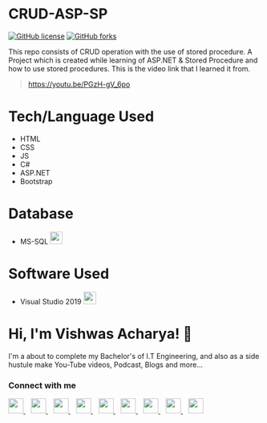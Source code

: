 # CRUD-ASP-SP
<a href="https://github.com/vishwasracharya/E-Library/blob/main/LICENSE"><img alt="GitHub license" src="https://img.shields.io/github/license/vishwasracharya/E-Library?color=blue"></a>
<a href="https://github.com/vishwasracharya/E-Library/network"><img alt="GitHub forks" src="https://img.shields.io/github/forks/vishwasracharya/E-Library?color=orange"></a>

This repo consists of CRUD operation with the use of stored procedure.
A Project which is created while learning of ASP.NET & Stored Procedure and how to use stored procedures. This is the video link that I learned it from.
> https://youtu.be/PGzH-gV_6po

# Tech/Language Used
- HTML
- CSS
- JS
- C#
- ASP.NET
- Bootstrap

# Database
- MS-SQL <img width="25px" src="https://img.icons8.com/color/48/000000/microsoft-sql-server.png"/>

# Software Used
- Visual Studio 2019  <img width="25px" src="https://img.icons8.com/color/50/000000/visual-studio-2019.png" />

# Hi, I'm Vishwas Acharya! 👋

I'm a about to complete my Bachelor's of I.T Engineering, and also as a side hustule make You-Tube videos, Podcast, Blogs and more...

### Connect with me
  <a href="https://twitter.com/vishwasracharya">
    <img width="30px" src="https://www.vectorlogo.zone/logos/twitter/twitter-official.svg" />
  </a>&ensp;
  <a href="https://www.linkedin.com/in/vishwasracharya">
    <img width="30px" src="https://www.vectorlogo.zone/logos/linkedin/linkedin-icon.svg" />
  </a>&ensp;
  <a href="https://www.vishwasracharya.gitgub.io">
    <img width="30px" src="https://img.icons8.com/fluency/48/000000/domain.png" />
  </a>&ensp;
  <a href="https://www.instagram.com/vishwasracharya">
    <img width="30px" src="https://www.vectorlogo.zone/logos/instagram/instagram-icon.svg" />
  </a>&ensp;
  <a href="https://t.me/vishwasacharya">
    <img width="30px" src="https://www.vectorlogo.zone/logos/telegram/telegram-icon.svg" />
  </a>&ensp;
  <a href="https://vishwasacharya.blogspot.com">
    <img width="30px" src="https://img.icons8.com/color/48/000000/blogger.png" />
  </a>&ensp;
  <a href="https://youtube.com/c/VishwasAcharya">
    <img width="30px" src="https://www.vectorlogo.zone/logos/youtube/youtube-icon.svg" />
  </a>&ensp;
  <a href="https://snapchat.com/add/vishwasracharya">
    <img width="30px" src="https://www.vectorlogo.zone/logos/snapchat/snapchat-icon.svg" />
  </a>&ensp;
  <a href="https://facebook.com/vishwasracharya">
    <img width="30px" src="https://www.vectorlogo.zone/logos/facebook/facebook-icon.svg" />
  </a>

